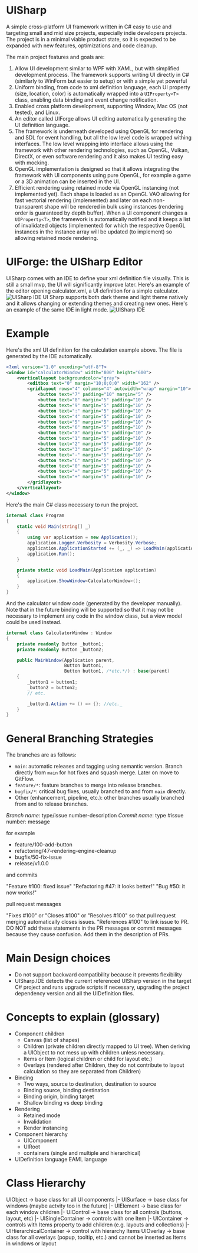 # UISharp
A simple cross-platform UI framework written in C# easy to use and targeting small and mid size projects, especially indie developers projects.
The project is in a minimal viable product state, so it is expected to be expanded with new features, optimizations and code cleanup.

The main project features and goals are:
1. Allow UI development similar to WPF with XAML, but with simplified development process.
   The framework supports writing UI directly in C# (similarly to WinForm but easier to setup) or with a simple yet powerful 
2. Uniform binding, from code to xml definition language, each UI property (size, location, color) is automatically wrapped into
   a `UIProperty<T>` class, enabling data binding and event change notification.
3. Enabled cross platform development, supporting Window, Mac OS (not tested), and Linux.
4. An editor called UIForge allows UI editing automatically generating the UI definition language.
5. The framework is underneath developed using OpenGL for rendering and SDL for event handling, but all the low level
   code is wrapped withing interfaces. The low level wrapping into interface allows using the framework with other rendering technologies,
   such as OpenGL, Vulkan, DirectX, or even software rendering and it also makes UI testing easy with mocking.
6. OpenGL implementation is designed so that it allows integrating the framework with UI components using pure OpenGL, for example
   a game or a 3D animation can be inserted in the UI.
7. Efficient rendering using retained mode via OpenGL instancing (not implemented yet). Each shape is loaded as an OpenGL VAO allowing for fast vectorial rendering (implemented)
   and later on each non-transparent shape will be rendered in bulk using instances (rendering order is guaranteed by depth buffer).
   When a UI component changes a `UIProperty<T>`, the framework is automatically notified and it keeps a list of invalidated objects (implemented) for which the respective
   OpenGL instances in the instance array will be updated (to implement) so allowing retained mode rendering.
# UIForge: the UISharp Editor
UISharp comes with an IDE to define your xml definition file visually.
This is still a small mvp, the UI will significantly improve later. Here's an example of the editor opening calculator.xml, a
UI definition for a simple calculator.
![UISharp IDE](doc/DemoDark.png)
UI Sharp supports both dark theme and light theme natively and it allows changing or extending themes and creating new ones.
Here's an example of the same IDE in light mode.
![UISharp IDE](doc/DemoLight.png)

# Example
Here's the xml UI definition for the calculation example above. The file is generated by the IDE automatically.

```xml
<?xml version="1.0" encoding="utf-8"?>
<window id="calculatorWindow" width="800" height="600">
    <verticallayout backgroundcolor="gray">
        <editbox text="0" margin="10;0;0;0" width="162" />
        <gridlayout rows="4" columns="4" autowidth="wrap" margin="10">
            <button text="7" padding="10" margin="5" />
            <button text="8" margin="5" padding="10" />
            <button text="9" margin="5" padding="10" />
            <button text=":" margin="5" padding="10" />
            <button text="4" margin="5" padding="10" />
            <button text="5" margin="5" padding="10" />
            <button text="6" margin="5" padding="10" />
            <button text="X" margin="5" padding="10" />
            <button text="1" margin="5" padding="10" />
            <button text="2" margin="5" padding="10" />
            <button text="3" margin="5" padding="10" />
            <button text="-" margin="5" padding="10" />
            <button text="C" margin="5" padding="10" />
            <button text="0" margin="5" padding="10" />
            <button text="=" margin="5" padding="10" />
            <button text="+" margin="5" padding="10" />
        </gridlayout>
    </verticallayout>
</window>
```

Here's the main C# class necessary to run the project.
```csharp
internal class Program
{
    static void Main(string[] _)
    {
        using var application = new Application();
        application.Logger.Verbosity = Verbosity.Verbose;
        application.ApplicationStarted += (_, _) => LoadMain(application);
        application.Run();
    }

    private static void LoadMain(Application application)
    {
        application.ShowWindow<CalculatorWindow>();
    }
}
```
And the calculator window code (generated by the developer manually).
Note that in the future binding will be supported so that it may not be necessary to implement any code in the window
class, but a view model could be used instead.

```csharp
internal class CalculatorWindow : Window
{
    private readonly Button _button1;
    private readonly Button _button2;

    public MainWindow(Application parent,
                      Button button1,
                      Button button1, /*etc.*/) : base(parent)
    {
        _button1 = button1;
        _button2 = button2;
        // etc.

        _button1.Action += () => {}; //etc._
    }
}
```

# General Branching Strategies
The branches are as follows:
- `main`: automatic releases and tagging using semantic version. Branch directly from `main` for hot fixes and squash merge.
Later on move to GitFlow.
- `feature/*`: feature branches to merge into release branches.
- `bugfix/*`: critical bug fixes, usually branched to and from `main` directly.
- Other (enhancement, pipeline, etc.): other branches usually branched from and to release branches.

*Branch name*: type/issue number-description
*Commit name*: type #issue number: message

for example
- feature/100-add-button
- refactoring/47-rendering-engine-cleanup
- bugfix/50-fix-issue
- release/v1.0.0

and commits

"Feature #100: fixed issue"
"Refactoring #47: it looks better!"
"Bug #50: it now works!"

pull request messages

"Fixes #100" or "Closes #100" or "Resolves #100" so that pull request merging automatically closes issues.
"References #100" to link issue to PR.
DO NOT add these statements in the PR messages or commit messages because they cause confusion. Add them in the description of PRs.

# Main Design choices
- Do not support backward compatibility because it prevents flexibility
- UISharp.IDE detects the current referenced UISharp version in the target C# project and runs upgrade scripts if necessary, upgrading the project dependency version and all the UIDefinition files.

# Concepts to explain (glossary)
- Component children
  - Canvas (list of shapes)
  - Children (private children directly mapped to UI tree). When deriving a UIObject to not mess up with children unless necessary.
  - Items or Item (logical children or child for layout etc.)
  - Overlays (rendered after Children, they do not contribute to layout calculation so they are separated from Children)
- Binding
  - Two ways, source to destination, destination to source
  - Binding source, binding destination
  - Binding origin, binding target
  - Shallow binding vs deep binding
- Rendering
  - Retained mode
  - Invalidation
  - Render instancing
- Component hierarchy
  - UIComponent
  - UIRoot
  - containers (single and multiple and hierarchical)
- UIDefinition language EAML language

# Class Hierarchy
UIObject -> base class for all UI components
|- UISurface -> base class for windows (maybe actvity too in the future)
|- UIElement -> base class for each window children
   |- UIControl -> base class for all controls (buttons, layout, etc)
     |- UISingleContainer -> controls with one Item
     |- UIContainer -> controls with Items property to add children (e.g. layouts and collections)
     |- UIHierarchicalContainer -> control with hierarchy Items
UIOverlay -> base class for all overlays (popup, tooltip, etc.) and cannot be inserted as Items in windows or layout